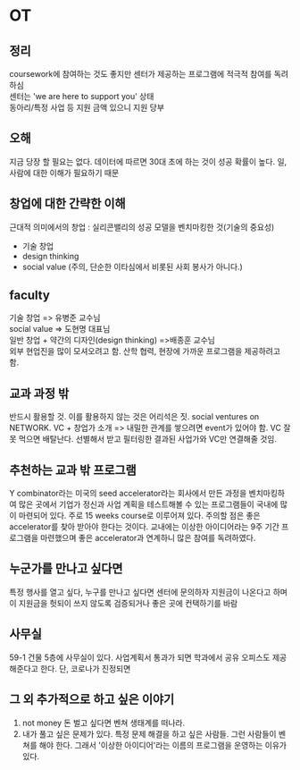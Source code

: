 # OT

## 정리  
coursework에 참여하는 것도 좋지만 센터가 제공하는 프로그램에 적극적 참여를 독려하심  
센터는 'we are here to support you' 상태  
동아리/특정 사업 등 지원 금액 있으니 지원 당부  


## 오해

지금 당장 할 필요는 없다. 데이터에 따르면 30대 초에 하는 것이 성공 확률이 높다. 일, 사람에 대한 이해가 필요하기 때문  


## 창업에 대한 간략한 이해  

근대적 의미에서의 창업 : 실리콘밸리의 성공 모델을 벤치마킹한 것(기술의 중요성)
- 기술 창업
- design thinking
- social value (주의, 단순한 이타심에서 비롯된 사회 봉사가 아니다.)

## faculty  

기술 창업 => 유병준 교수님  
social value => 도현명 대표님  
일반 창업 + 약간의 디자인(design thinking) =>배종훈 교수님  
외부 현업진을 많이 모셔오려고 함. 산학 협력, 현장에 가까운 프로그램을 제공하려고 함.  

## 교과 과정 밖  

반드시 활용할 것. 이를 활용하지 않는 것은 어리석은 짓.
social ventures on NETWORK.
VC + 창업가 소개 => 내밀한 관계를 쌓으려면 event가 있어야 함.
VC 잘못 먹으면 배탈난다. 선별해서 받고 필터링한 결과된 사업가와 VC만 연결해줄 것임.

## 추천하는 교과 밖 프로그램

Y combinator라는 미국의 seed accelerator라는 회사에서 만든 과정을 벤치마킹하여 많은 곳에서 기업가 정신과 사업 계획을 테스트해볼 수 있는 프로그램들이 국내에 많이 마련되어 있다.
주로 15 weeks course로 이루어져 있다. 주의할 점은 좋은 accelerator를 찾아 받아야 한다는 것이다.
교내에는 이상한 아이디어라는 9주 기간 프로그램을 마련했으며 좋은 accelerator과 연계하니 많은 참여를 독려하였다.


## 누군가를 만나고 싶다면  

특정 행사를 열고 싶다, 누구를 만나고 싶다면 센터에 문의하자
지원금이 나온다고 하며 이 지원금을 헛되이 쓰지 않도록 검증되거나 좋은 곳에 컨택하기를 바람

## 사무실  

59-1 건물 5층에 사무실이 있다.
사업계획서 통과가 되면 학과에서 공유 오피스도 제공해준다고 한다.
단, 코로나가 진정되면

## 그 외 추가적으로 하고 싶은 이야기  

1. not money 돈 벌고 싶다면 벤쳐 생태계를 떠나라.
2. 내가 풀고 싶은 문제가 있다. 특정 문제 해결을 하고 싶은 사람들. 그런 사람들이 벤쳐를 해야 한다. 
그래서 '이상한 아이디어'라는 이름의 프로그램을 운영하는 이유가 있다.
